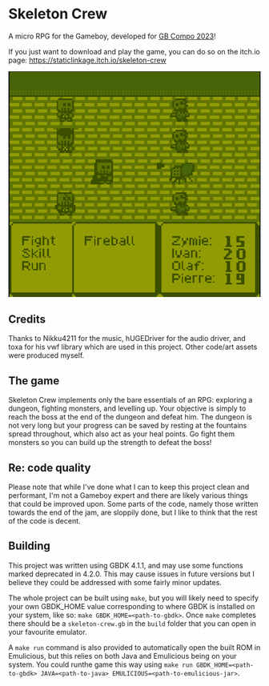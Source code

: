 # Skeleton Crew

A micro RPG for the Gameboy, developed for [GB Compo 2023](https://itch.io/jam/gbcompo23)!

If you just want to download and play the game, you can do so on the itch.io page: https://staticlinkage.itch.io/skeleton-crew 

![](screenshots/battle.png)

## Credits

Thanks to Nikku4211 for the music, hUGEDriver for the audio driver, and toxa for his vwf library which are used in this project. Other code/art assets were produced myself.

## The game

Skeleton Crew implements only the bare essentials of an RPG: exploring a dungeon, fighting monsters, and levelling up. Your objective is simply to reach the boss at the end of the dungeon and defeat him. The dungeon is not very long but your progress can be saved by resting at the fountains spread throughout, which also act as your heal points. Go fight them monsters so you can build up the strength to defeat the boss!

## Re: code quality

Please note that while I've done what I can to keep this project clean and performant, I'm not a Gameboy expert and there are likely various things that could be improved upon. Some parts of the code, namely those written towards the end of the jam, are sloppily done, but I like to think that the rest of the code is decent.

## Building

This project was written using GBDK 4.1.1, and may use some functions marked deprecated in 4.2.0. This may cause issues in future versions but I believe they could be addressed with some fairly minor updates.

The whole project can be built using `make`, but you will likely need to specify your own GBDK_HOME value corresponding to where GBDK is installed on your system, like so: `make GBDK_HOME=<path-to-gbdk>`. Once `make` completes there should be a `skeleton-crew.gb` in the `build` folder that you can open in your favourite emulator.

A `make run` command is also provided to automatically open the built ROM in Emulicious, but this relies on both Java and Emulicious being on your system. You could runthe game this way using `make run GBDK_HOME=<path-to-gbdk> JAVA=<path-to-java> EMULICIOUS=<path-to-emulicious-jar>`.
